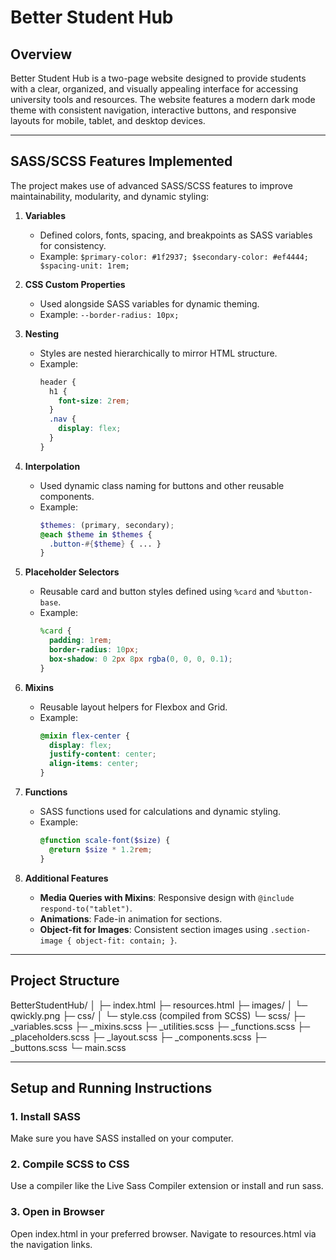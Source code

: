 # Better Student Hub

## Overview

Better Student Hub is a two-page website designed to provide students with a clear, organized, and visually appealing interface for accessing university tools and resources. The website features a modern dark mode theme with consistent navigation, interactive buttons, and responsive layouts for mobile, tablet, and desktop devices.

---

## SASS/SCSS Features Implemented

The project makes use of advanced SASS/SCSS features to improve maintainability, modularity, and dynamic styling:

1. **Variables**

   - Defined colors, fonts, spacing, and breakpoints as SASS variables for consistency.
   - Example: `$primary-color: #1f2937; $secondary-color: #ef4444; $spacing-unit: 1rem;`

2. **CSS Custom Properties**

   - Used alongside SASS variables for dynamic theming.
   - Example: `--border-radius: 10px;`

3. **Nesting**

   - Styles are nested hierarchically to mirror HTML structure.
   - Example:
     ```scss
     header {
       h1 {
         font-size: 2rem;
       }
       .nav {
         display: flex;
       }
     }
     ```

4. **Interpolation**

   - Used dynamic class naming for buttons and other reusable components.
   - Example:
     ```scss
     $themes: (primary, secondary);
     @each $theme in $themes {
       .button-#{$theme} { ... }
     }
     ```

5. **Placeholder Selectors**

   - Reusable card and button styles defined using `%card` and `%button-base`.
   - Example:
     ```scss
     %card {
       padding: 1rem;
       border-radius: 10px;
       box-shadow: 0 2px 8px rgba(0, 0, 0, 0.1);
     }
     ```

6. **Mixins**

   - Reusable layout helpers for Flexbox and Grid.
   - Example:
     ```scss
     @mixin flex-center {
       display: flex;
       justify-content: center;
       align-items: center;
     }
     ```

7. **Functions**

   - SASS functions used for calculations and dynamic styling.
   - Example:
     ```scss
     @function scale-font($size) {
       @return $size * 1.2rem;
     }
     ```

8. **Additional Features**
   - **Media Queries with Mixins**: Responsive design with `@include respond-to("tablet")`.
   - **Animations**: Fade-in animation for sections.
   - **Object-fit for Images**: Consistent section images using `.section-image { object-fit: contain; }`.

---

## Project Structure

BetterStudentHub/
│
├─ index.html
├─ resources.html
├─ images/
│ └─ qwickly.png
├─ css/
│ └─ style.css (compiled from SCSS)
└─ scss/
├─ \_variables.scss
├─ \_mixins.scss
├─ \_utilities.scss
├─ \_functions.scss
├─ \_placeholders.scss
├─ \_layout.scss
├─ \_components.scss
├─ \_buttons.scss
└─ main.scss

---

## Setup and Running Instructions

### 1. Install SASS

Make sure you have SASS installed on your computer.

### 2. Compile SCSS to CSS

Use a compiler like the Live Sass Compiler extension or install and run sass.

### 3. Open in Browser

Open index.html in your preferred browser.
Navigate to resources.html via the navigation links.
